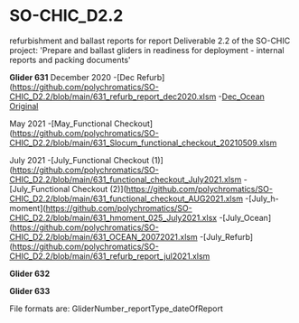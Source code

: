 # SO-CHIC_D2.2
refurbishment and ballast reports for report Deliverable 2.2 of the SO-CHIC project: 
'Prepare and ballast gliders in readiness for deployment - internal reports and packing documents'

**Glider 631**
December 2020
-[Dec Refurb](https://github.com/polychromatics/SO-CHIC_D2.2/blob/main/631_refurb_report_dec2020.xlsm
-[Dec_Ocean Original](https://github.com/polychromatics/SO-CHIC_D2.2/blob/main/631_OCEAN_02102018.xlsm)

May 2021
-[May_Functional Checkout](https://github.com/polychromatics/SO-CHIC_D2.2/blob/main/631_Slocum_functional_checkout_20210509.xlsm

July 2021
-[July_Functional Checkout (1)](https://github.com/polychromatics/SO-CHIC_D2.2/blob/main/631_functional_checkout_July2021.xlsm
-[July_Functional Checkout (2)](https://github.com/polychromatics/SO-CHIC_D2.2/blob/main/631_functional_checkout_AUG2021.xlsm
-[July_h-moment](https://github.com/polychromatics/SO-CHIC_D2.2/blob/main/631_hmoment_025_July2021.xlsx
-[July_Ocean](https://github.com/polychromatics/SO-CHIC_D2.2/blob/main/631_OCEAN_20072021.xlsm
-[July_Refurb](https://github.com/polychromatics/SO-CHIC_D2.2/blob/main/631_refurb_report_jul2021.xlsm

**Glider 632**

**Glider 633**



File formats are:
  GliderNumber_reportType_dateOfReport
